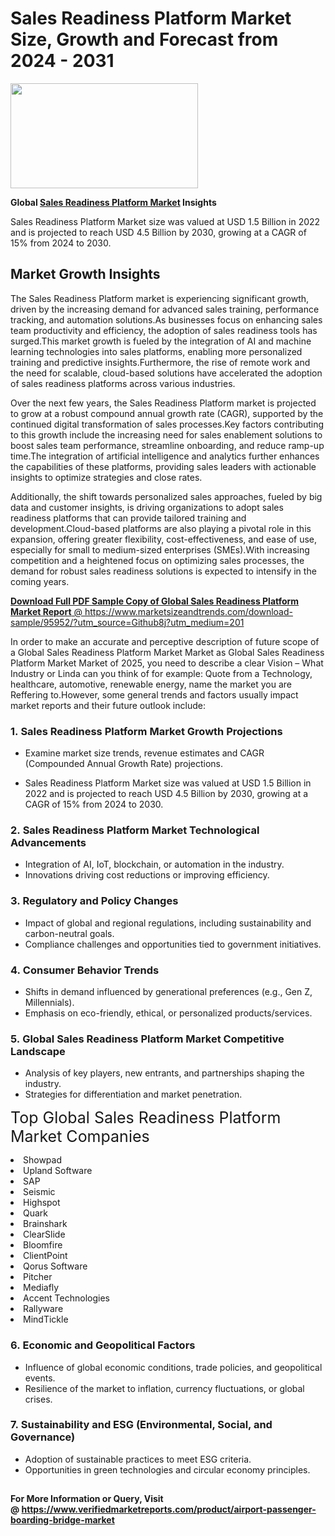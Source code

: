 <H1>Sales Readiness Platform Market Size, Growth and Forecast from 2024 - 2031</H1><img class="aligncenter size-medium wp-image-584254" src="https://thirdeyenews.in/wp-content/uploads/2024/09/Global-Market-Research-300x168.jpeg" alt="" width="300" height="168" /><p><strong>Global&nbsp;<a href="https://www.marketsizeandtrends.com/download-sample/95952/?utm_source=Github8j?utm_medium=201">Sales Readiness Platform Market</a> Insights</strong></p><p>Sales Readiness Platform Market size was valued at USD 1.5 Billion in 2022 and is projected to reach USD 4.5 Billion by 2030, growing at a CAGR of 15% from 2024 to 2030.</p><p><h2>Market Growth Insights</h2> <p>The Sales Readiness Platform market is experiencing significant growth, driven by the increasing demand for advanced sales training, performance tracking, and automation solutions.As businesses focus on enhancing sales team productivity and efficiency, the adoption of sales readiness tools has surged.This market growth is fueled by the integration of AI and machine learning technologies into sales platforms, enabling more personalized training and predictive insights.Furthermore, the rise of remote work and the need for scalable, cloud-based solutions have accelerated the adoption of sales readiness platforms across various industries.</p> <p><a href="#"></a></p> <p>Over the next few years, the Sales Readiness Platform market is projected to grow at a robust compound annual growth rate (CAGR), supported by the continued digital transformation of sales processes.Key factors contributing to this growth include the increasing need for sales enablement solutions to boost sales team performance, streamline onboarding, and reduce ramp-up time.The integration of artificial intelligence and analytics further enhances the capabilities of these platforms, providing sales leaders with actionable insights to optimize strategies and close rates.</p> <p>Additionally, the shift towards personalized sales approaches, fueled by big data and customer insights, is driving organizations to adopt sales readiness platforms that can provide tailored training and development.Cloud-based platforms are also playing a pivotal role in this expansion, offering greater flexibility, cost-effectiveness, and ease of use, especially for small to medium-sized enterprises (SMEs).With increasing competition and a heightened focus on optimizing sales processes, the demand for robust sales readiness solutions is expected to intensify in the coming years.</p> <p><a href="#"></p><p><span class=""><strong>Download Full PDF Sample Copy of Global Sales Readiness Platform Market Report</strong> @ <a href="https://www.marketsizeandtrends.com/download-sample/95952/?utm_source=Github8j?utm_medium=201" target="_blank">https://www.marketsizeandtrends.com/download-sample/95952/?utm_source=Github8j?utm_medium=201</a></span></p><p>In order to make an accurate and perceptive description of future scope of a Global&nbsp;Sales Readiness Platform Market Market as Global&nbsp;Sales Readiness Platform Market Market of 2025, you need to describe a clear Vision &ndash; What Industry or Linda can you think of for example: Quote from a Technology, healthcare, automotive, renewable energy, name the market you are Reffering to.However, some general trends and factors usually impact market reports and their future outlook include:</p><h3>1.&nbsp;<strong>Sales Readiness Platform Market Growth Projections</strong></h3><ul><li>Examine market size trends, revenue estimates and CAGR (Compounded Annual Growth Rate) projections.</li><li><p>Sales Readiness Platform Market size was valued at USD 1.5 Billion in 2022 and is projected to reach USD 4.5 Billion by 2030, growing at a CAGR of 15% from 2024 to 2030.</p></li></ul><h3>2.&nbsp;<strong>Sales Readiness Platform Market Technological Advancements</strong></h3><ul><li>Integration of AI, IoT, blockchain, or automation in the industry.</li><li>Innovations driving cost reductions or improving efficiency.</li></ul><h3>3.&nbsp;<strong>Regulatory and Policy Changes</strong></h3><ul><li>Impact of global and regional regulations, including sustainability and carbon-neutral goals.</li><li>Compliance challenges and opportunities tied to government initiatives.</li></ul><h3>4.&nbsp;<strong>Consumer Behavior Trends</strong></h3><ul><li>Shifts in demand influenced by generational preferences (e.g., Gen Z, Millennials).</li><li>Emphasis on eco-friendly, ethical, or personalized products/services.</li></ul><h3>5.&nbsp;<strong>Global Sales Readiness Platform Market Competitive Landscape</strong></h3><ul><li>Analysis of key players, new entrants, and partnerships shaping the industry.</li><li>Strategies for differentiation and market penetration.</li></ul><p data-pm-slice="1 1 []"><span style="color: inherit; font-family: inherit; font-size: 25px;">Top Global Sales Readiness Platform Market Companies</span></p><div class="" data-test-id=""><p><li>Showpad</li><li> Upland Software</li><li> SAP</li><li> Seismic</li><li> Highspot</li><li> Quark</li><li> Brainshark</li><li> ClearSlide</li><li> Bloomfire</li><li> ClientPoint</li><li> Qorus Software</li><li> Pitcher</li><li> Mediafly</li><li> Accent Technologies</li><li> Rallyware</li><li> MindTickle</li></p></div><h3>6.&nbsp;<strong>Economic and Geopolitical Factors</strong></h3><ul><li>Influence of global economic conditions, trade policies, and geopolitical events.</li><li>Resilience of the market to inflation, currency fluctuations, or global crises.</li></ul><h3>7.&nbsp;<strong>Sustainability and ESG (Environmental, Social, and Governance)</strong></h3><ul><li>Adoption of sustainable practices to meet ESG criteria.</li><li>Opportunities in green technologies and circular economy principles.</li></ul><h2><strong style="font-size: 14px;">For More Information or Query, Visit @&nbsp;</strong><a style="background-color: #ffffff; font-size: 14px;" href="https://www.marketsizeandtrends.com/report/sales-readiness-platform-market/" target="_blank">https://www.verifiedmarketreports.com/product/airport-passenger-boarding-bridge-market</a></h2>